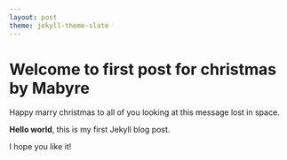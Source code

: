 ```yaml
---
layout: post
theme: jekyll-theme-slate
---
```


# Welcome to first post for christmas by Mabyre

Happy marry christmas to all of you looking at this message lost in space.

**Hello world**, this is my first Jekyll blog post.

I hope you like it!

